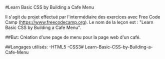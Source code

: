 #Learn Basic CSS by Building a Cafe Menu

Il s'agit du projet effectué par l'intermédiaire des exercices avec Free Code Camp (https://www.freecodecamp.org). Le nom de la leçon est : "Learn Basic CSS by Building a Cafe Menu". 

##But:
Création d'une page de menu pour la page web d'un café.

##Langages utilisés:
-HTML5
-CSS3#   L e a r n - B a s i c - C S S - b y - B u i l d i n g - a - C a f e - M e n u  
 